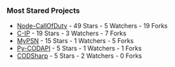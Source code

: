 ### Most Stared Projects
<!-- most_stars starts -->
* [Node-CallOfDuty](https://github.com/Lierrmm/Node-CallOfDuty) - 49 Stars - 5 Watchers - 19 Forks
* [C-IP](https://github.com/Lierrmm/C-IP) - 19 Stars - 3 Watchers - 7 Forks
* [MyPSN](https://github.com/Lierrmm/MyPSN) - 15 Stars - 1 Watchers - 5 Forks
* [Py-CODAPI](https://github.com/Lierrmm/Py-CODAPI) - 5 Stars - 1 Watchers - 1 Forks
* [CODSharp](https://github.com/Lierrmm/CODSharp) - 5 Stars - 2 Watchers - 0 Forks
<!-- most_stars ends -->
